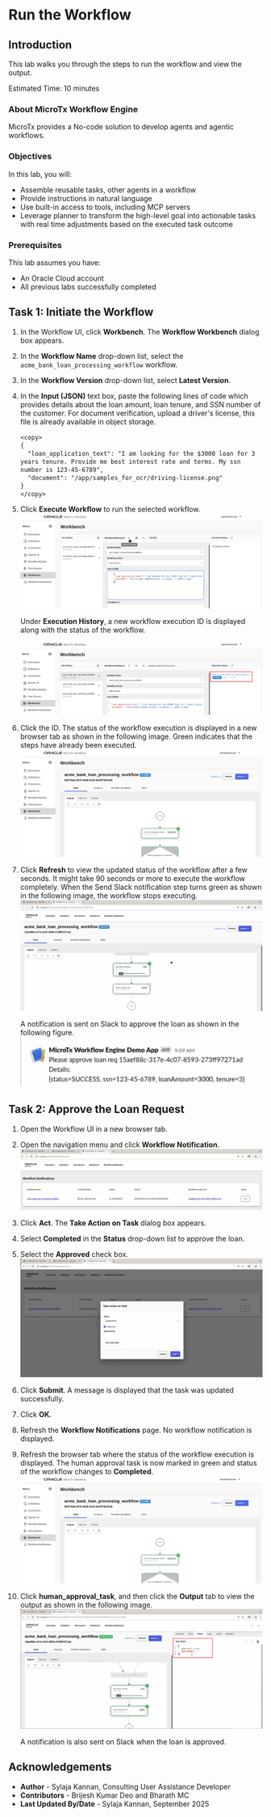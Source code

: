 # Run the Workflow

## Introduction

This lab walks you through the steps to run the workflow and view the output.

Estimated Time: 10 minutes

### About MicroTx Workflow Engine

MicroTx provides a No-code solution to develop agents and agentic workflows.

### Objectives

In this lab, you will:
* Assemble reusable tasks, other agents in a workflow
* Provide instructions in natural language
* Use built-in access to tools, including MCP servers
* Leverage planner to transform the high-level goal into actionable tasks with real time adjustments based on the executed task outcome

### Prerequisites

This lab assumes you have:
* An Oracle Cloud account
* All previous labs successfully completed

## Task 1: Initiate the Workflow

1. In the Workflow UI, click **Workbench**.
    The **Workflow Workbench** dialog box appears.

2. In the **Workflow Name** drop-down list, select the `acme_bank_loan_processing_workflow` workflow.

3. In the **Workflow Version** drop-down list, select **Latest Version**.

4. In the **Input (JSON)** text box, paste the following lines of code which provides details about the loan amount, loan tenure, and SSN number of the customer. For document verification, upload a driver's license, this file is already available in object storage.

    ```
    <copy>
    {
      "loan_application_text": "I am looking for the $3000 loan for 3 years tenure. Provide me best interest rate and terms. My ssn number is 123-45-6789",
      "document": "/app/samples_for_ocr/driving-license.png"
    }
    </copy>
    ```

4. Click **Execute Workflow** to run the selected workflow.
   ![Select a workflow that you want to view in the Workflow UI](images/workbench-workflow.png)

    Under **Execution History**, a new workflow execution ID is displayed along with the status of the workflow.

    ![View the workflow execution ID](images/execution-history.png)

5. Click the ID. The status of the workflow execution is displayed in a new browser tab as shown in the following image. Green indicates that the steps have already been executed.
    ![View the status of the workflow execution](images/workflow-execution-status.png)

6. Click **Refresh** to view the updated status of the workflow after a few seconds. It might take 90 seconds or more to execute the workflow completely.
    When the Send Slack notification step turns green as shown in the following image, the workflow stops executing.
    ![View the status of the workflow execution](images/human-task-approval.png)

    A notification is sent on Slack to approve the loan as shown in the following figure.
    ![Approve loan notification on Slack](images/slack-notification.png)

## Task 2: Approve the Loan Request

1. Open the Workflow UI in a new browser tab.

2. Open the navigation menu and click **Workflow Notification**.
   ![View the status of the workflow execution](images/workflow-notification.png)

2. Click **Act**.
   The **Take Action on Task** dialog box appears.

3. Select **Completed** in the **Status** drop-down list to approve the loan.

4. Select the **Approved** check box.
   ![Approve action](images/take-action.png)

5. Click **Submit**.
    A message is displayed that the task was updated successfully.

6. Click **OK**.

7. Refresh the **Workflow Notifications** page.
    No workflow notification is displayed.

8. Refresh the browser tab where the status of the workflow execution is displayed.
    The human approval task is now marked in green and status of the workflow changes to **Completed**.
    ![Workflow execute complete](images/workflow-execution-status.png)

9. Click **human_approval_task**, and then click the **Output** tab to view the output as shown in the following image.
    ![alt text](images/workflow-output.png)

    A notification is also sent on Slack when the loan is approved.

## Acknowledgements
* **Author** - Sylaja Kannan, Consulting User Assistance Developer
* **Contributors** -  Brijesh Kumar Deo and Bharath MC
* **Last Updated By/Date** - Sylaja Kannan, September 2025